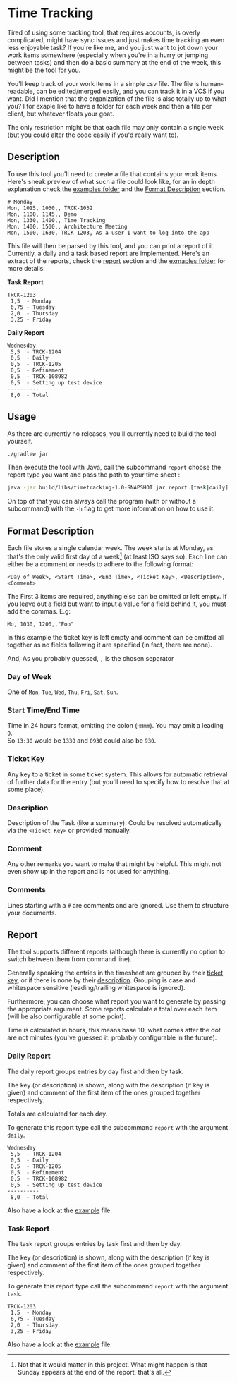 # Time Tracking

Tired of using some tracking tool, that requires accounts, is overly complicated,
might have sync issues and just makes time tracking an even less enjoyable task?
If you're like me, and you just want to jot down your work items somewhere
(especially when you're in a hurry or jumping between tasks)
and then do a basic summary at the end of the week, this might be the tool for you.

You'll keep track of your work items in a simple csv file.
The file is human-readable, can be edited/merged easily, and you can track it in a VCS if you want.
Did I mention that the organization of the file is also totally up to what you?
I for exaple like to have a folder for each week and then a file per client, but whatever floats your goat.

The only restriction might be that each file may only contain a single week
(but you could alter the code easily if you'd really want to).

## Description

To use this tool you'll need to create a file that contains your work items.
Here's sneak preview of what such a file could look like,
for an in depth explanation check the [examples folder](examples)
and the [Format Description](#format-description) section.

```csv
# Monday
Mon, 1015, 1030,, TRCK-1032
Mon, 1100, 1145,, Demo
Mon, 1330, 1400,, Time Tracking
Mon, 1400, 1500,, Architecture Meeting
Mon, 1500, 1630, TRCK-1203, As a user I want to log into the app
```

This file will then be parsed by this tool, and you can print a report of it.
Currently, a daily and a task based report are implemented.
Here's an extract of the reports, check the [report](#Report) section
and the [exmaples folder](examples) for more details:

**Task Report**

```
TRCK-1203
 1,5  - Monday
 6,75 - Tuesday
 2,0  - Thursday
 3,25 - Friday
```

**Daily Report**

```
Wednesday
 5,5  - TRCK-1204
 0,5  - Daily
 0,5  - TRCK-1205
 0,5  - Refinement
 0,5  - TRCK-108982
 0,5  - Setting up test device
----------
 8,0  - Total
```

## Usage

As there are currently no releases, you'll currently need to build the tool yourself.

```bash
./gradlew jar
```

Then execute the tool with Java, call the subcommand `report` choose the report type you want
and pass the path to your time sheet :

```bash
java -jar build/libs/timetracking-1.0-SNAPSHOT.jar report [task|daily] examples/timesheet.csv
```

On top of that you can always call the program (with or without a subcommand) with the `-h` flag
to get more information on how to use it.

## Format Description

Each file stores a single calendar week.
The week starts at Monday, as that's the only valid first day of a week[^start-of-week] (at least ISO says so).
Each line can either be a comment or needs to adhere to the following format:

```
<Day of Week>, <Start Time>, <End Time>, <Ticket Key>, <Description>, <Comment>
```

The First 3 items are required, anything else can be omitted or left empty.
If you leave out a field but want to input a value for a field behind it, you must add the commas.
E.g:
```
Mo, 1030, 1200,,"Foo"
```
In this example the ticket key is left empty and comment can be omitted all together as no fields following it are specified (in fact, there are none).

And, As you probably guessed, `,` is the chosen separator

### Day of Week

One of `Mon`, `Tue`, `Wed`, `Thu`, `Fri`, `Sat`, `Sun`.

### Start Time/End Time
Time in 24 hours format, omitting the colon (`HHmm`).
You may omit a leading `0`.  
So `13:30` would be `1330` and `0930` could also be `930`.

### Ticket Key

Any key to a ticket in some ticket system.
This allows for automatic retrieval of further data for the entry
(but you'll need to specify how to resolve that at some place).

### Description

Description of the Task (like a summary).
Could be resolved automatically via the `<Ticket Key>` or provided manually.

### Comment

Any other remarks you want to make that might be helpful.
This might not even show up in the report and is not used for anything.

### Comments

Lines starting with a `#` are comments and are ignored.
Use them to structure your documents.

## Report

The tool supports different reports (although there is currently no option to switch between them from command line).

Generally speaking the entries in the timesheet are grouped by their [ticket key](#ticket-key),
or if there is none by their [description](#description).
Grouping is case and whitespace sensitive (leading/trailing whitespace is ignored).

Furthermore, you can choose what report you want to generate by passing the appropriate argument.
Some reports calculate a total over each item (will be also configurable at some point).

Time is calculated in hours, this means base 10, what comes after the dot are not minutes
(you've guessed it: probably configurable in the future).

### Daily Report

The daily report groups entries by day first and then by task.

The key (or description) is shown, along with the description (if key is given) and comment
of the first item of the ones grouped together respectively.

Totals are calculated for each day.

To generate this report type call the subcommand `report` with the argument `daily`.

```
Wednesday
 5,5  - TRCK-1204
 0,5  - Daily
 0,5  - TRCK-1205
 0,5  - Refinement
 0,5  - TRCK-108982
 0,5  - Setting up test device
----------
 8,0  - Total
```

Also have a look at the [example](examples/daily.report) file.

### Task Report

The task report groups entries by task first and then by day.

The key (or description) is shown, along with the description (if key is given) and comment
of the first item of the ones grouped together respectively.

To generate this report type call the subcommand `report` with the argument `task`.

```
TRCK-1203
 1,5  - Monday
 6,75 - Tuesday
 2,0  - Thursday
 3,25 - Friday
```

Also have a look at the [example](examples/task.report) file.

[^start-of-week]: Not that it would matter in this project. What might happen is that Sunday appears at the end of the
report, that's all.